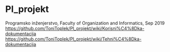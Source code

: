 # PI_projekt
Programsko inženjerstvo, Faculty of Organization and Informatics, Sep 2019
https://github.com/ToniToplek/PI_projekt/wiki/Korisni%C4%8Dka-dokumentacija
https://github.com/ToniToplek/PI_projekt/wiki/Tehni%C4%8Dka-dokumentacija
